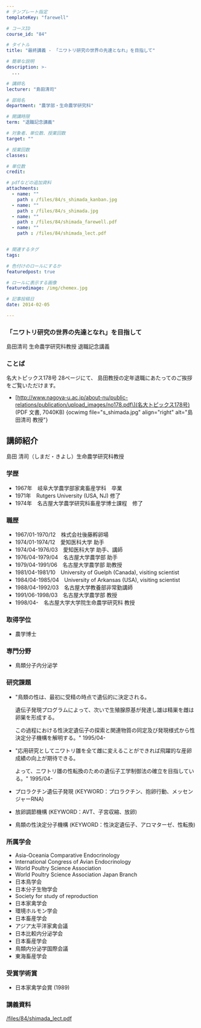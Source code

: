 ```yaml
---
# テンプレート指定
templateKey: "farewell"

# コースID
course_id: "84"

# タイトル
title: "最終講義 - 「ニワトリ研究の世界の先達となれ」を目指して"

# 簡単な説明
description: >-
  ...

# 講師名
lecturer: "島田清司"

# 部局名
department: "農学部・生命農学研究科"

# 開講時限
term: "退職記念講義"

# 対象者、単位数、授業回数
target: ""

# 授業回数
classes: 

# 単位数
credit: 

# pdfなどの追加資料
attachments: 
  - name: "" 
    path : /files/84/s_shimada_kanban.jpg
  - name: "" 
    path : /files/84/s_shimada.jpg
  - name: "" 
    path : /files/84/shimada_farewell.pdf
  - name: "" 
    path : /files/84/shimada_lect.pdf


# 関連するタグ
tags:

# 色付けのロールにするか
featuredpost: true

# ロールに表示する画像
featuredimage: /img/chemex.jpg

# 記事投稿日
date: 2014-02-05

---
```


### 「ニワトリ研究の世界の先達となれ」を目指して 

島田清司 生命農学研究科教授 退職記念講義 

### ことば

名大トピックス178号 28ページにて、 島田教授の定年退職にあたってのご挨拶をご覧いただけます。 

  * \[http://www.nagoya-u.ac.jp/about-nu/public-relations/publication/upload_images/no178.pdf\](名大トピックス178号) (PDF 文書, 7040KB)
{ocwimg file="s_shimada.jpg" align="right" alt="島田清司 教授"} 

## 講師紹介

島田 清司（しまだ・きよし）生命農学研究科教授 

### 学歴

  * 1967年　岐阜大学農学部家禽畜産学科　卒業
  * 1971年　Rutgers University (USA, NJ) 修了
  * 1974年　名古屋大学農学研究科畜産学博士課程　修了

### 職歴

  * 1967/01-1970/12　株式会社後藤孵卵場
  * 1974/01-1974/12　愛知医科大学 助手
  * 1974/04-1976/03　愛知医科大学 助手、講師
  * 1976/04-1979/04　名古屋大学農学部 助手
  * 1979/04-1991/06　名古屋大学農学部 助教授
  * 1981/04-1981/10　University of Guelph (Canada), visiting scientist
  * 1984/04-1985/04　University of Arkansas (USA), visiting scientist
  * 1988/04-1992/03　名古屋大学教養部非常勤講師
  * 1991/06-1998/03　名古屋大学農学部 教授
  * 1998/04-　名古屋大学大学院生命農学研究科 教授

### 取得学位

  * 農学博士

### 専門分野

  * 鳥類分子内分泌学

### 研究課題

  * "鳥類の性は、最初に受精の時点で遺伝的に決定される。
  
    遺伝子発現プログラムによって、次いで生殖腺原基が発達し雄は精巣を雌は卵巣を形成する。
  
    この過程における性決定遺伝子の探索と関連物質の同定及び発現様式から性決定分子機構を解明する。" 1995/04- 
  * "応用研究としてニワトリ雛を全て雌に変えることができれば飛躍的な産卵成績の向上が期待できる。
  
    よって、ニワトリ雛の性転換のための遺伝子工学制御法の確立を目指している。" 1995/04- 
  * プロラクチン遺伝子発現 (KEYWORD：プロラクチン、抱卵行動、メッセンジャーRNA) 
  * 放卵調節機構 (KEYWORD：AVT、子宮収縮、放卵) 
  * 鳥類の性決定分子機構 (KEYWORD：性決定遺伝子、アロマターゼ、性転換) 

### 所属学会

  * Asia-Oceania Comparative Endocrinology
  * International Congress of Avian Endocrinology
  * World Poultry Science Association
  * World Poultry Science Association Japan Branch
  * 日本鳥学会
  * 日本分子生物学会
  * Society for study of reproduction 
  * 日本家禽学会
  * 環境ホルモン学会
  * 日本畜産学会
  * アジア太平洋家禽会議
  * 日本比較内分泌学会
  * 日本畜産学会 
  * 鳥類内分泌学国際会議
  * 東海畜産学会

### 受賞学術賞

  * 日本家禽学会賞 (1989)
### 講義資料

[/files/84/shimada_lect.pdf](スライド：「ニワトリ研究の世界の先達となれ」を目指して)






    